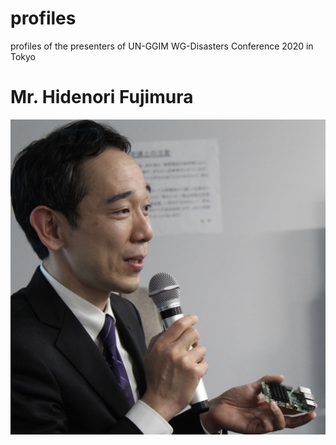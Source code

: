 # profiles
profiles of the presenters of UN-GGIM WG-Disasters Conference 2020 in Tokyo

# Mr. Hidenori Fujimura
![](fujimura.jpg)

